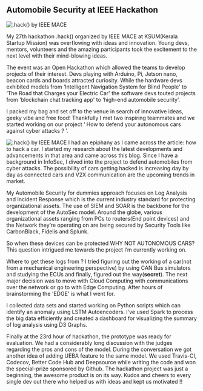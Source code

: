 ## Automobile Security at IEEE Hackathon

<img src="https://miro.medium.com/max/6000/1*bkgDXYXDzWqwjgQYhesgkg.jpeg" alt=".hack() by IEEE MACE">


My 27th hackathon .hack() organized by IEEE MACE at KSUM(Kerala Startup Mission) was overflowing with ideas and innovation. Young devs, mentors, volunteers and the amazing participants took the excitement to the next level with their mind-blowing ideas.

The event was an Open Hackathon which allowed the teams to develop projects of their interest. Devs playing with Arduino, Pi, Jetson nano, beacon cards and boards attracted curiosity. While the hardware devs exhibited models from ‘Intelligent Navigation System for Blind People' to ‘The Road that Charges your Electric Car' the software devs touted projects from ‘blockchain chat tracking app' to ‘high-end automobile security’.

I packed my bag and set off to the venue in search of innovative ideas, geeky vibe and free food! Thankfully I met two inspiring teammates and we started working on our project ‘ How to defend your autonomous cars against cyber attacks ? ’.

<img src="https://miro.medium.com/max/6000/1*hw172H_TWf4vLdT41isI0A.jpeg" alt=".hack() by IEEE MACE">
I had an epiphany as I came across the article: how to hack a car. I started my research about the latest developments and advancements in that area and came across this blog. Since I have a background in InfoSec, I dived into the project to defend automobiles from cyber attacks. The possibility of cars getting hacked is increasing day by day as connected cars and V2X communication are the upcoming trends in market.

My Automobile Security for dummies approach focuses on Log Analysis and Incident Response which is the current industry standard for protecting organizational assets. The use of SIEM and SOAR is the backbone for the development of the AutoSec model. Around the globe, various organizational assets ranging from PCs to routers(End point devices) and the Network they’re operating on are being secured by Security Tools like CarbonBlack, Fidelis and Splunk.

So when these devices can be protected WHY NOT AUTONOMOUS CARS? This question intrigued me towards the project I’m currently working on.

Where to get these logs from ? I tried figuring out the working of a car(not from a mechanical engineering perspective) by using CAN Bus simulators and studying the ECUs and finally, figured out the way(**secret**). The next major decision was to move with Cloud Computing with communications over the network or go to with Edge Computing. After hours of brainstorming the 'EDGE' is what I went for.

I collected data sets and started working on Python scripts which can identify an anomaly using LSTM Autoencoders. I’ve used Spark to process the big data efficiently and created a dashboard for visualizing the summary of log analysis using D3 Graphs.

Finally at the 23rd hour of hackathon, the prototype was ready for evaluation. We had a considerably long discussion with the judges regarding the pros and cons of the model. During the conversation we got another idea of adding UEBA feature to the same model. We used Travis-CI, Codecov, Better Code Hub and Deepsource while writing the code and won the special-prize sponsored by Github. The hackathon project was just a beginning, the awesome product is on its way.
Kudos and cheers to every single dev out there who helped us with ideas and kept us motivated !!
